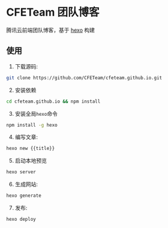 CFETeam 团队博客
================
腾讯云前端团队博客，基于 [hexo](https://hexo.io/zh-cn/) 构建

使用
----

1.	下载源码:
  ```bash
  git clone https://github.com/CFETeam/cfeteam.github.io.git
  ```

2.	安装依赖
  ```bash
  cd cfeteam.github.io && npm install
  ```

3. 安装全局`hexo`命令
  ```bash
  npm install -g hexo
  ```

4.  编写文章:
  ```bash
  hexo new {{title}}
  ```

5. 启动本地预览
  ```bash
  hexo server
  ```

6.	生成网站:
  ```bash
  hexo generate
  ```

7.  发布:
  ```bash
  hexo deploy
  ```
